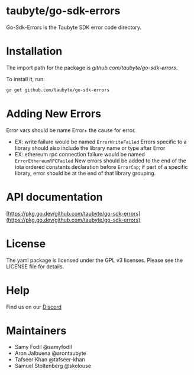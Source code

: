 # taubyte/go-sdk-errors

Go-Sdk-Errors is the Taubyte SDK error code directory. 

# Installation
The import path for the package is *github.com/taubyte/go-sdk-errors*.

To install it, run:
```bash
go get github.com/taubyte/go-sdk-errors
```

# Adding New Errors 
Error vars should be name Error+ the cause for error. 
- EX: write failure would be named `ErrorWriteFailed`
Errors specific to a library should also include the library name or type after Error 
- EX: ethereum rpc connection failure would be named `ErrorEthereumRPCFailed`
New errors should be added to the end of the iota ordered constants declaration before `ErrorCap`; if part of a specific library, error should be at the end of that library grouping.

# API documentation
[https://pkg.go.dev/github.com/taubyte/go-sdk-errors](https://pkg.go.dev/github.com/taubyte/go-sdk-errors)

# License
The yaml package is licensed under the GPL v3 licenses.
Please see the LICENSE file for details.


# Help
Find us on our [Discord](https://discord.gg/eKfazxFDf9)


# Maintainers
 - Samy Fodil @samyfodil
 - Aron Jalbuena @arontaubyte
 - Tafseer Khan @tafseer-khan
 - Samuel Stoltenberg @skelouse
